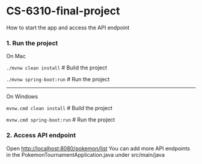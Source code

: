 # CS-6310-final-project

How to start the app and access the API endpoint 

### 1. Run the project

On Mac

`./mvnw clean install`      # Build the project

`./mvnw spring-boot:run`    # Run the project

------

On Windows 

`mvnw.cmd clean install`     # Build the project

`mvnw.cmd spring-boot:run`  # Run the project

### 2. Access API endpoint 
Open [http://localhost:8080/pokemon/list](http://localhost:8080/bulbasaur) 
You can add more API endpoints in the PokemonTournamentApplication.java under src/main/java